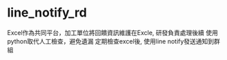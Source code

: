 # line_notify_rd
Excel作為共同平台，加工單位將回饋資訊維護在Excle, 研發負責處理後續
使用python取代人工檢查，避免遺漏
定期檢查excel後, 使用line notify發送通知到群組